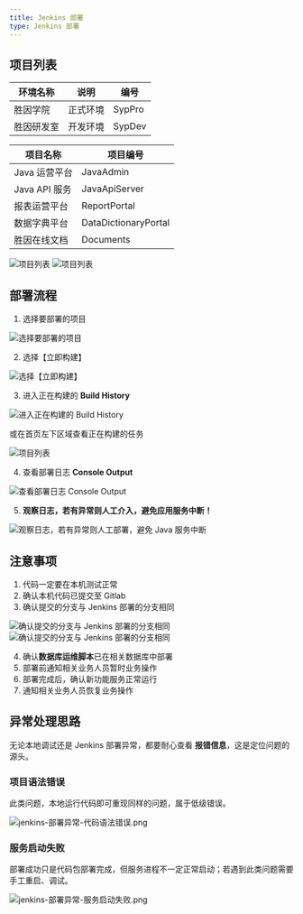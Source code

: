 ```yaml
---
title: Jenkins 部署
type: Jenkins 部署
---
```


## 项目列表

环境名称 | 说明 | 编号
----|----|----
胜因学院 | 正式环境 | SypPro
胜因研发室 | 开发环境 | SypDev

项目名称 | 项目编号
----|----
Java 运营平台 | JavaAdmin
Java API 服务 | JavaApiServer
报表运营平台 | ReportPortal
数据字典平台 | DataDictionaryPortal
胜因在线文档 | Documents

![项目列表](/images/jenkins-deploy/jenkins-projects.png)
![项目列表](/images/jenkins-deploy/jenkins-deploy-view.png)

## 部署流程

1. 选择要部署的项目

  ![选择要部署的项目](/images/jenkins-deploy/jenkins-deploy-step01.png)

2. 选择【立即构建】

  ![选择【立即构建】](/images/jenkins-deploy/jenkins-deploy-step02.png)
  
3. 进入正在构建的 **Build History**

  ![进入正在构建的 Build History](/images/jenkins-deploy/jenkins-deploy-step03.png)

  或在首页左下区域查看正在构建的任务

  ![项目列表](/images/jenkins-deploy/jenkins-deploy-index.png)
  
4. 查看部署日志 **Console Output**

  ![查看部署日志 Console Output](/images/jenkins-deploy/jenkins-deploy-step04.png)
  
5. **观察日志，若有异常则人工介入，避免应用服务中断！**

  ![观察日志，若有异常则人工部署，避免 Java 服务中断](/images/jenkins-deploy/jenkins-deploy-step05.png)
  
## 注意事项

1. 代码一定要在本机测试正常
2. 确认本机代码已提交至 Gitlab
3. 确认提交的分支与 Jenkins 部署的分支相同
  
  ![确认提交的分支与 Jenkins 部署的分支相同](/images/jenkins-deploy/jenkins-deploy-gitlab-branch01.png)
  ![确认提交的分支与 Jenkins 部署的分支相同](/images/jenkins-deploy/jenkins-deploy-gitlab-branch02.png)

4. 确认**数据库运维脚本**已在相关数据库中部署
5. 部署前通知相关业务人员暂时业务操作
6. 部署完成后，确认新功能服务正常运行
7. 通知相关业务人员恢复业务操作

## 异常处理思路

无论本地调试还是 Jenkins 部署异常，都要耐心查看 **报错信息**，这是定位问题的源头。

### 项目语法错误

此类问题，本地运行代码即可重现同样的问题，属于低级错误。

![jenkins-部署异常-代码语法错误.png](/images/jenkins-exception/jenkins-部署异常-代码语法错误.png)

### 服务启动失败

部署成功只是代码包部署完成，但服务进程不一定正常启动；若遇到此类问题需要手工重启、调试。

![jenkins-部署异常-服务启动失败.png](/images/jenkins-exception/jenkins-部署异常-服务启动失败.png)